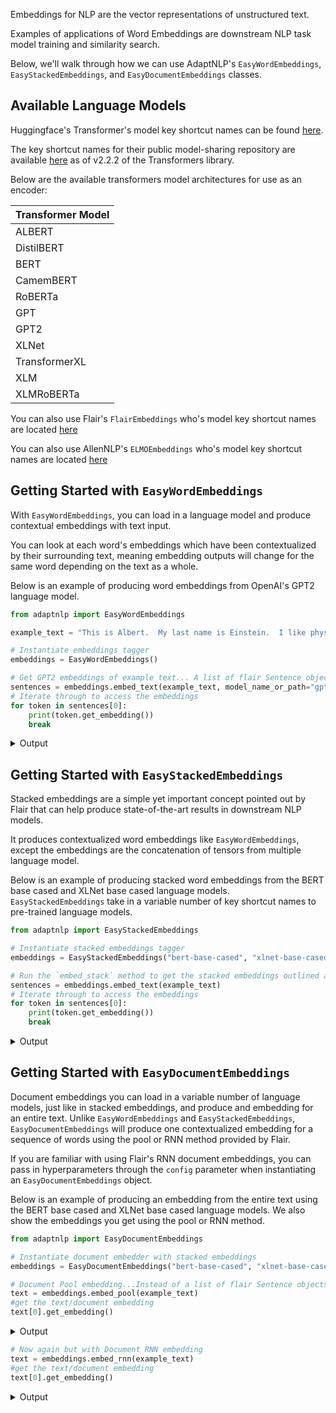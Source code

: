 Embeddings for NLP are the vector representations of unstructured text.

Examples of applications of Word Embeddings are downstream NLP task model training and similarity search. 

Below, we'll walk through how we can use AdaptNLP's `EasyWordEmbeddings`, `EasyStackedEmbeddings`, and 
`EasyDocumentEmbeddings` classes.

## Available Language Models

Huggingface's Transformer's model key shortcut names can be found [here](https://huggingface.co/transformers/pretrained_models.html).

The key shortcut names for their public model-sharing repository are available [here](https://huggingface.co/models) as of
v2.2.2 of the Transformers library.

Below are the available transformers model architectures for use as an encoder:

| Transformer Model|
| -------------    |
| ALBERT |
| DistilBERT |
| BERT |
| CamemBERT |
| RoBERTa |
| GPT |
| GPT2 |
| XLNet |
| TransformerXL |
| XLM |
| XLMRoBERTa |

You can also use Flair's `FlairEmbeddings` who's model key shortcut names are located [here](https://github.com/flairNLP/flair/blob/master/resources/docs/embeddings/FLAIR_EMBEDDINGS.md)

You can also use AllenNLP's `ELMOEmbeddings` who's model key shortcut names are located [here](https://github.com/flairNLP/flair/blob/master/resources/docs/embeddings/ELMO_EMBEDDINGS.md)

## Getting Started with `EasyWordEmbeddings`

With `EasyWordEmbeddings`, you can load in a language model and produce contextual embeddings with text input.

You can look at each word's embeddings which have been contextualized by their surrounding text, meaning embedding
outputs will change for the same word depending on the text as a whole.

Below is an example of producing word embeddings from OpenAI's GPT2 language model.


```python
from adaptnlp import EasyWordEmbeddings

example_text = "This is Albert.  My last name is Einstein.  I like physics and atoms."

# Instantiate embeddings tagger
embeddings = EasyWordEmbeddings()

# Get GPT2 embeddings of example text... A list of flair Sentence objects are generated
sentences = embeddings.embed_text(example_text, model_name_or_path="gpt2")
# Iterate through to access the embeddings
for token in sentences[0]:
    print(token.get_embedding())
    break
```

<details class = "summary">
<summary>Output</summary>
```python
tensor([-0.1524, -0.0703,  0.5778,  ..., -0.3797, -0.3565,  2.4139])
```
</details>

## Getting Started with `EasyStackedEmbeddings`

Stacked embeddings are a simple yet important concept pointed out by Flair that can help produce state-of-the-art
results in downstream NLP models.

It produces contextualized word embeddings like `EasyWordEmbeddings`, except the embeddings are the concatenation of
tensors from multiple language model. 

Below is an example of producing stacked word embeddings from the BERT base cased and XLNet base cased language
models.  `EasyStackedEmbeddings` take in a variable number of key shortcut names to pre-trained language models.

```python
from adaptnlp import EasyStackedEmbeddings

# Instantiate stacked embeddings tagger
embeddings = EasyStackedEmbeddings("bert-base-cased", "xlnet-base-cased")

# Run the `embed_stack` method to get the stacked embeddings outlined above
sentences = embeddings.embed_text(example_text)
# Iterate through to access the embeddings
for token in sentences[0]:
    print(token.get_embedding())
    break
```
<details class = "summary">
<summary>Output</summary>
```python
tensor([ 0.5918, -0.4142,  1.0203,  ..., -0.1045, -1.2841,  0.0192])
```
</details>

## Getting Started with `EasyDocumentEmbeddings`

Document embeddings you can load in a variable number of language models, just like in stacked embeddings, and produce
and embedding for an entire text.  Unlike `EasyWordEmbeddings` and `EasyStackedEmbeddings`, `EasyDocumentEmbeddings`
will produce one contextualized embedding for a sequence of words using the pool or RNN method provided by Flair.

If you are familiar with using Flair's RNN document embeddings, you can pass in hyperparameters through the `config`
parameter when instantiating an `EasyDocumentEmbeddings` object.

Below is an example of producing an embedding from the entire text using the BERT base cased and XLNet base 
cased language models.  We also show the embeddings you get using the pool or RNN method.


```python
from adaptnlp import EasyDocumentEmbeddings

# Instantiate document embedder with stacked embeddings
embeddings = EasyDocumentEmbeddings("bert-base-cased", "xlnet-base-cased")

# Document Pool embedding...Instead of a list of flair Sentence objects, we get one Sentence object: the document
text = embeddings.embed_pool(example_text)
#get the text/document embedding
text[0].get_embedding()
```
<details class = "summary">
<summary>Output</summary>
```python
tensor([ 0.4216,  0.0123,  0.3136,  ..., -0.0683, -0.3761, -0.0974],
       grad_fn=<CatBackward>)
```
</details>

```python
# Now again but with Document RNN embedding
text = embeddings.embed_rnn(example_text)
#get the text/document embedding
text[0].get_embedding()
```
<details class = "summary">
<summary>Output</summary>
```python
tensor([ 4.0643e-02,  4.7823e-01,  3.5992e-01, -6.5744e-01,  2.5690e-01,
        -2.2250e-02,  6.6651e-01, -1.4607e-01,  4.8427e-01,  6.3852e-01,
         9.8436e-02, -1.4234e-01, -6.1204e-01,  4.4708e-01,  2.4172e-01,
         2.4852e-01, -1.5021e-01,  5.1846e-01, -1.2435e-01,  1.1078e-01,
         3.6920e-01,  2.3225e-01, -2.2924e-01, -4.9226e-02,  4.7070e-01,
        -1.3099e-01,  7.9573e-01,  2.7918e-01, -6.8034e-01, -5.7282e-01,
         2.8865e-01, -5.9626e-01,  5.1510e-01,  2.0294e-01,  3.4929e-01,
        -5.5842e-02, -4.6091e-01, -3.9273e-01, -4.6477e-01,  7.3891e-02,
         3.1949e-01, -3.3215e-01,  1.3878e-01,  2.8379e-01, -4.9557e-02,
        -4.5319e-01,  1.1646e-02, -6.0409e-02, -5.8763e-01,  8.0155e-01,
        -2.2879e-02,  2.3967e-01,  6.0385e-01, -4.1895e-01, -1.6761e-01,
         6.4883e-01,  6.1100e-01, -7.7293e-01,  1.7982e-01,  8.7999e-02,
         4.7579e-01, -2.4647e-01,  2.9902e-01, -4.4531e-01,  3.4841e-01,
        -7.9070e-01,  5.7861e-02, -1.3308e-01, -1.0392e-01,  4.7919e-01,
        -6.1978e-01, -1.7192e-01, -4.7946e-01,  4.5381e-02, -3.7442e-02,
        -6.8591e-01,  3.5243e-01, -1.9135e-01,  3.6689e-01, -2.1427e-01,
        -1.3946e-01,  2.9380e-01,  2.4939e-01,  6.5739e-02,  4.7131e-01,
        -8.2398e-01,  6.1843e-02, -5.4207e-01, -4.3683e-01, -1.5192e-01,
        -1.5242e-02, -7.6256e-01, -4.8683e-01,  1.7045e-01,  1.0848e-01,
         3.5006e-01, -2.8152e-01, -7.3525e-02,  1.7871e-01,  4.3365e-01,
         2.8071e-01, -1.7845e-01, -4.7001e-01,  3.0485e-01, -3.1472e-01,
         7.8487e-01, -8.2343e-01,  2.5580e-01,  6.2897e-02, -5.3286e-01,
         1.0242e-01, -8.8470e-02, -9.5680e-02,  8.5138e-01, -3.2669e-03,
        -1.9355e-01, -1.0739e-01,  1.0788e-01,  4.6164e-01, -6.7108e-02,
         2.0659e-01,  6.9547e-01,  5.2934e-01, -4.9506e-01, -5.4222e-01,
         4.2463e-01,  3.7806e-01, -3.4682e-01,  2.4633e-02,  4.5355e-01,
        -1.9444e-01,  7.5605e-01, -1.6126e-01,  7.1877e-01, -1.9557e-01,
        -2.2612e-01, -5.0139e-02, -1.3550e-01, -1.1433e-01, -8.1717e-01,
        -1.9096e-01,  6.8815e-02,  6.9301e-02, -2.7783e-01, -5.6060e-02,
         2.3175e-01, -4.5415e-01, -8.8416e-02,  5.2196e-02,  3.6615e-01,
        -2.9025e-01,  1.3258e-01, -4.9883e-01,  2.2678e-01, -4.2092e-01,
        -7.2251e-01, -4.0375e-01, -1.5807e-02,  4.6092e-01,  2.9596e-01,
         3.6077e-01,  1.9079e-01, -2.5271e-01, -2.7760e-02,  3.6855e-01,
         3.8165e-01,  6.0619e-03, -7.6378e-01, -3.7182e-01, -4.4542e-02,
        -2.0117e-01, -1.1995e-01,  2.3850e-01, -4.1636e-01, -4.8439e-01,
        -2.0748e-02,  5.4735e-01, -7.2940e-01, -4.1707e-01,  5.9896e-01,
         1.7213e-01, -1.3483e-01, -3.8994e-01,  3.7115e-01, -2.4966e-01,
        -2.7104e-01,  1.3207e-01,  7.1423e-02,  2.1035e-01,  4.5386e-01,
        -3.4646e-01,  1.3394e-01, -3.7041e-01, -4.2550e-01,  2.6191e-02,
         6.6384e-01,  1.2815e-01,  2.6748e-02,  5.0338e-01,  4.1966e-02,
         7.0873e-02,  4.2947e-01, -1.2464e-01, -2.1960e-02, -1.8431e-01,
         7.5072e-01, -3.0089e-02,  3.0614e-01,  2.7832e-01, -6.7883e-01,
        -4.5706e-01, -1.6099e-01,  5.7140e-01,  5.3964e-01,  1.6853e-01,
        -1.2111e-01, -7.3538e-01,  1.0851e-01, -1.8549e-01, -2.6486e-01,
        -1.3871e-02,  2.8989e-01,  8.7540e-02, -4.0214e-01,  1.9980e-02,
        -7.1209e-02,  4.6514e-01,  2.3598e-01,  6.6215e-01, -5.3153e-01,
        -4.3674e-02,  9.7224e-02, -1.9030e-01, -7.5050e-01,  4.6526e-01,
         4.3002e-01, -5.4262e-01, -3.7726e-01,  2.8196e-01, -1.6574e-01,
        -7.0038e-02, -1.9054e-01,  2.9857e-01, -1.0482e-01, -1.1758e-01,
         1.2275e-02,  1.6027e-01, -3.4117e-02, -2.9249e-01,  2.8828e-01,
        -1.1687e-01, -5.2637e-02,  5.3424e-01,  2.1326e-01, -1.1130e-02,
         1.1047e-01,  4.6660e-01, -6.8302e-02, -6.2710e-01, -5.3588e-01,
         5.6987e-01,  1.0222e-01,  2.4219e-02, -2.5624e-01,  8.0474e-02,
         4.1616e-01, -6.5643e-01, -6.0552e-01, -3.6263e-01, -1.0691e-01,
        -2.3464e-01, -3.3408e-01,  1.3120e-01,  9.2258e-02, -1.2690e-01,
        -3.9567e-01,  2.8039e-01,  5.4222e-02,  1.7499e-01, -8.6867e-01,
        -3.6676e-01,  3.8382e-02, -6.8972e-01, -3.3034e-01,  2.9412e-01,
         4.1795e-01, -3.7838e-01, -1.9996e-01, -7.1303e-02, -2.2892e-01,
        -1.6649e-01,  7.2984e-02, -2.6782e-01,  8.0018e-01,  4.2457e-01,
        -6.1137e-02,  1.3479e-01,  6.0753e-01, -4.9129e-01,  5.4194e-01,
         5.5168e-01,  4.2584e-01,  7.7317e-01,  3.9137e-01,  2.5688e-02,
         4.7761e-01,  1.1689e-02, -3.0685e-02, -3.9294e-01,  2.5061e-01,
        -3.3469e-01, -1.2963e-01, -6.4249e-01,  4.8470e-01,  1.0723e-01,
         4.1352e-02, -3.2012e-01, -3.1172e-02, -8.9335e-01,  1.5820e-01,
         2.4536e-01, -3.7762e-02, -3.0008e-01, -1.4802e-01,  3.1138e-01,
        -4.0120e-01,  5.2545e-01, -2.9134e-01,  1.2147e-01, -7.2720e-01,
         7.3572e-01, -5.5248e-01,  2.3775e-02, -8.5957e-02, -7.8563e-02,
        -2.3558e-01,  2.9765e-01,  2.3477e-01,  4.7899e-01, -1.3915e-01,
         2.8876e-03,  6.6184e-02, -1.9383e-01,  5.8549e-01,  2.0872e-01,
         3.7530e-01,  3.8544e-01,  1.5910e-01, -6.1431e-01,  2.3468e-01,
         4.7251e-01,  3.3820e-01,  7.2941e-01,  2.4980e-02, -5.1878e-01,
         3.8167e-01, -5.2926e-01, -8.3092e-02,  4.0554e-01, -3.2830e-01,
        -7.9680e-01,  5.0002e-01,  2.5843e-01, -1.7918e-01,  9.9184e-02,
         2.4426e-02,  1.4300e-01, -2.1614e-01, -1.9736e-01, -1.6995e-01,
        -3.8350e-01, -5.9254e-01, -7.3108e-01, -9.7870e-02,  6.9274e-01,
         2.8090e-01,  7.2932e-02, -1.8584e-01, -2.0107e-02, -3.9466e-01,
        -1.3001e-01, -4.5177e-01, -4.0892e-03,  6.3328e-01, -8.3370e-02,
         3.9102e-01,  2.0180e-01,  2.4513e-01,  2.1440e-01,  3.8041e-01,
        -3.4213e-01,  8.5629e-02, -1.9770e-01, -5.4095e-02, -5.3485e-01,
         7.2403e-02, -3.0714e-01, -2.7611e-01, -3.0493e-01, -3.8583e-01,
        -1.3889e-01, -2.8492e-01,  2.4335e-01,  3.2545e-03,  4.0507e-01,
        -2.8886e-01,  1.5966e-01,  3.5735e-01,  4.9109e-01, -1.1930e-01,
        -6.4261e-02,  3.0875e-02, -2.1206e-01,  3.6731e-01,  3.0674e-01,
        -5.4629e-01, -1.9124e-02, -3.6374e-01, -2.1023e-01,  1.7612e-01,
         6.9023e-01, -1.0726e-01, -3.1508e-01, -5.5917e-02,  4.9525e-01,
        -2.5035e-01, -4.3870e-01, -2.1269e-01,  3.6930e-01, -3.5634e-02,
        -8.2272e-01,  3.5745e-01, -2.9108e-01,  1.8137e-01,  3.2459e-01,
         6.1389e-01,  2.0270e-01,  2.9765e-01,  2.9563e-01,  3.0103e-01,
        -5.6877e-01, -2.2441e-01,  2.3133e-01, -4.2049e-01,  2.7534e-01,
        -2.6664e-01,  1.0737e-01, -3.7153e-01, -5.1736e-01,  2.5754e-01,
         3.4389e-01, -2.1162e-01,  3.9876e-01,  3.0114e-01,  3.2266e-01,
        -3.0570e-01,  1.0993e-01,  3.4368e-01,  5.7563e-01, -1.7115e-01,
         3.3226e-01, -4.0898e-01,  1.5295e-01, -6.6033e-01, -3.5574e-01,
        -4.9282e-02, -2.7427e-01,  4.8897e-01,  5.2119e-01, -2.0027e-01,
         5.6864e-01,  2.7602e-01,  2.2527e-02, -1.9639e-01, -3.1784e-01,
        -2.2034e-01, -1.6692e-01, -1.4974e-01, -1.6638e-01, -9.1813e-02,
         7.2773e-01,  1.6606e-01, -1.0737e-01,  5.5271e-01,  3.9674e-01,
         3.2050e-01, -1.2518e-01,  2.5195e-01,  3.1479e-01, -4.6130e-01,
         3.1082e-01, -3.2721e-01,  4.8215e-01,  5.8966e-01, -2.4745e-01,
         3.3863e-01,  4.0711e-01, -1.2112e-01, -7.8878e-02,  3.4396e-01,
         4.3243e-01,  1.7047e-01,  7.0417e-01,  1.5878e-01,  2.3164e-01,
         1.3155e-04,  7.7327e-01,  4.2866e-01, -4.5849e-01,  2.1252e-01,
         1.0223e-01, -4.8963e-01], grad_fn=<CatBackward>)
```
</details>